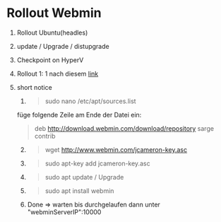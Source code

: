 # Rollout Webmin

1. Rollout Ubuntu(headles)
2. update / Upgrade / distupgrade
3. Checkpoint on HyperV
4. Rollout 1: 1 nach diesem [link](https://vitux.com/install-and-configure-webmin-on-ubuntu/)
5. short notice
   1. >sudo nano /etc/apt/sources.list

   füge folgende Zeile am Ende der Datei ein:
   >deb http://download.webmin.com/download/repository sarge contrib
   2. >wget http://www.webmin.com/jcameron-key.asc
   3. >sudo apt-key add jcameron-key.asc
   4. >sudo apt update / Upgrade
   5. >sudo apt install webmin
   6. Done => warten bis durchgelaufen dann unter "webminServerIP":10000